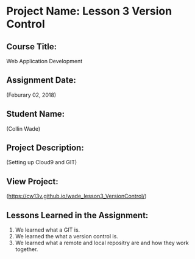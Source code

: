 # Project Name:  Lesson 3 Version Control


## Course Title:
Web Application Development

## Assignment Date:  
(Feburary 02, 2018)

## Student Name:  
(Collin Wade)

## Project Description:
(Setting up Cloud9 and GIT)

## View Project:
(https://cw13v.github.io/wade_lesson3_VersionControl/)

## Lessons Learned in the Assignment:
1. We learned what a GIT is.
2. We learned the what a version control is.
3. We learned what a remote and local repositry are and how they work together.

